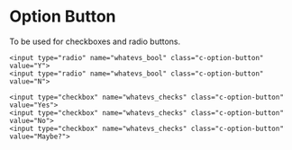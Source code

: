 # Option Button

To be used for checkboxes and radio buttons.

```
<input type="radio" name="whatevs_bool" class="c-option-button" value="Y">
<input type="radio" name="whatevs_bool" class="c-option-button" value="N">
```

```
<input type="checkbox" name="whatevs_checks" class="c-option-button" value="Yes">
<input type="checkbox" name="whatevs_checks" class="c-option-button" value="No">
<input type="checkbox" name="whatevs_checks" class="c-option-button" value="Maybe?">
```
